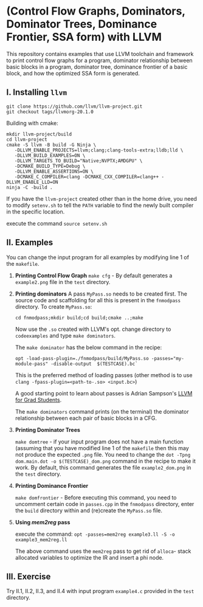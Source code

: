 # (Control Flow Graphs, Dominators, Dominator Trees, Dominance Frontier, SSA form) with LLVM

This repository contains examples that use LLVM toolchain and framework to print control flow graphs for a program, dominator relationship between basic blocks in a program, dominator tree, dominance frontier of a basic block, and how the optimized SSA form is generated.

## I. Installing `llvm`

```
git clone https://github.com/llvm/llvm-project.git
git checkout tags/llvmorg-20.1.0
```

Building with cmake:
```
mkdir llvm-project/build
cd llvm-project
cmake -S llvm -B build -G Ninja \
   -DLLVM_ENABLE_PROJECTS=llvm;clang;clang-tools-extra;lldb;lld \
   -DLLVM_BUILD_EXAMPLES=ON \
   -DLLVM_TARGETS_TO_BUILD="Native;NVPTX;AMDGPU" \
   -DCMAKE_BUILD_TYPE=Debug \
   -DLLVM_ENABLE_ASSERTIONS=ON \
   -DCMAKE_C_COMPILER=clang -DCMAKE_CXX_COMPILER=clang++ -DLLVM_ENABLE_LLD=ON
ninja -C -build . 
```
If you have the `llvm-project` created other than in the home drive, you need to modify `setenv.sh` to tell the `PATH` variable to find the newly built compiler in the specific location. 

execute the command `source setenv.sh`

## II. Examples
You can change the input program for all examples by modifying line 1 of the `makefile`.

1. **Printing Control Flow Graph**
   `make cfg` - By default generates a `example2.png` file in the `test` directory. 
 
2. **Printing dominators**
   A pass `MyPass.so` needs to be created first. The source code and scaffolding for all this is present in the `fnmodpass` directory. To create `MyPass.so`:

    ```
    cd fnmodpass;mkdir build;cd build;cmake ..;make
    ```

    Now use the `.so` created with LLVM's opt. change directory to `codeexamples` and type `make dominators`. 


    The `make dominator` has the below command in the recipe:
 
    ```
    opt -load-pass-plugin=./fnmodpass/build/MyPass.so -passes="my-module-pass" -disable-output  $(TESTCASE).bc`
    ```
    This is the preferred method of loading passes (other method is to use `clang -fpass-plugin=<path-to-.so> <input.bc>`)

    A good starting point to learn about passes is Adrian Sampson's [LLVM for Grad Students](https://www.cs.cornell.edu/~asampson/blog/llvm.html).

    The `make dominators` command prints (on the terminal) the dominator relationship between each pair of basic blocks in a CFG.

3. **Printing Dominator Trees**

    `make domtree` - if your input program does not have a main function (assuming that you have modified line 1 of the `makefile` then this may not produce the expected `.png` file. You need to change the `dot -Tpng dom.main.dot -o $(TESTCASE)_dom.png` command in the recipe to make it work. By default, this command generates the file `example2_dom.png` in the `test` directory.
    
4. **Printing Dominance Frontier**

    `make domfrontier` - Before executing this command, you need to uncomment certain code in `passes.cpp` in the `fnmodpass` directory, enter the `build` directory within and (re)create the `MyPass.so` file. 

5. **Using *mem2reg* pass**

   execute the command: `opt -passes=mem2reg example3.ll -S -o example3_mem2reg.ll`

   The above command uses the `mem2reg` pass to get rid of `alloca`- stack allocated variables to optimize the IR and insert a phi node.


## III. Exercise
Try II.1, II.2, II.3, and II.4 with input program `example4.c` provided in the `test` directory.
